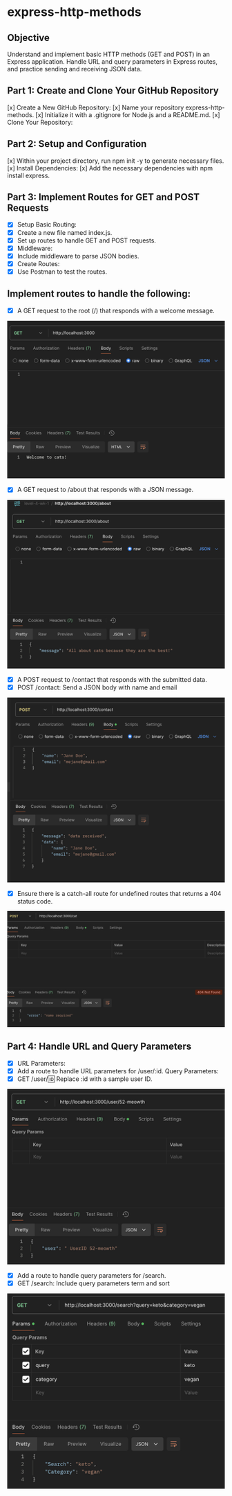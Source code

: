 # express-http-methods

## **Objective**
Understand and implement basic HTTP methods (GET and POST) in an Express application. Handle URL and query parameters in Express routes, and practice sending and receiving JSON data.

## **Part 1: Create and Clone Your GitHub Repository**
[x] Create a New GitHub Repository:
[x] Name your repository express-http-methods.
[x] Initialize it with a .gitignore for Node.js and a README.md.
[x] Clone Your Repository:

## **Part 2: Setup and Configuration**

[x] Within your project directory, run npm init -y to generate necessary files.
[x] Install Dependencies:
[x] Add the necessary dependencies with npm install express.

## **Part 3: Implement Routes for GET and POST Requests**
- [x] Setup Basic Routing:
- [x] Create a new file named index.js.
- [x] Set up routes to handle GET and POST requests.
- [x] Middleware:
- [x] Include middleware to parse JSON bodies.
- [x] Create Routes:
- [x] Use Postman to test the routes.

## Implement routes to handle the following:
- [x] A GET request to the root (/) that responds with a welcome message.

![Alt text](imgs/welcome.jpg)

- [x] A GET request to /about that responds with a JSON message.

![Alt text](imgs/about.jpg)

- [x] A POST request to /contact that responds with the submitted data.
- [x] POST /contact: Send a JSON body with name and email

![Alt text](imgs/contact.jpg)

- [x] Ensure there is a catch-all route for undefined routes that returns a 404 status code.

![Alt text](imgs/404.jpg)

## **Part 4: Handle URL and Query Parameters**
- [x] URL Parameters:
- [x] Add a route to handle URL parameters for /user/:id.
Query Parameters:
- [x] GET /user/:id: Replace :id with a sample user ID.

![Alt text](imgs/user-id.jpg)

- [x] Add a route to handle query parameters for /search.
- [x] GET /search: Include query parameters term and sort

![Alt text](imgs/search.jpg)





